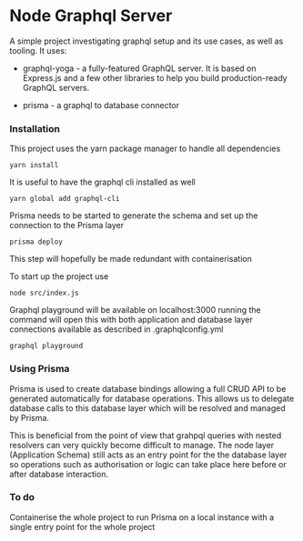 # Node Graphql Server

A simple project investigating graphql setup and its use cases, as well as tooling.
It uses:

* graphql-yoga - a fully-featured GraphQL server. It is based on Express.js and a few other libraries to help you build production-ready GraphQL servers.

* prisma - a graphql to database connector

### Installation

This project uses the yarn package manager to handle all dependencies

```
yarn install
```

It is useful to have the graphql cli installed as well

```
yarn global add graphql-cli
```

Prisma needs to be started to generate the schema and set up the connection to the Prisma layer

```
prisma deploy
```

This step will hopefully be made redundant with containerisation

To start up the project use

```
node src/index.js
```

Graphql playground will be available on localhost:3000 running the command will open this with both application and database layer connections available as described in .graphqlconfig.yml

```
graphql playground
```

### Using Prisma

Prisma is used to create database bindings allowing a full CRUD API to be generated automatically for database operations. This allows us to delegate database calls to this database layer which will be resolved and managed by Prisma.

This is beneficial from the point of view that grahpql queries with nested resolvers can very quickly become difficult to manage. The node layer (Application Schema) still acts as an entry point for the the database layer so operations such as authorisation or logic can take place here before or after database interaction.

### To do

Containerise the whole project to run Prisma on a local instance with a single entry point for the whole project
